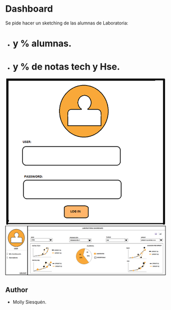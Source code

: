 # Dashboard

Se pide hacer un sketching de las alumnas de Laboratoria:
* #  y % alumnas.
* # y % de notas tech y Hse.

![Log-in](assets/images/login.png)
![Dashboard](assets/images/dashboard.png)

## Author
* Molly Siesquén.
